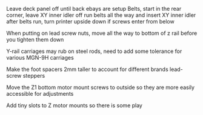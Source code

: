 Leave deck panel off until back ebays are setup
Belts, start in the rear corner, leave XY inner idler off
  run belts all the way and insert XY inner idler after belts run, turn printer upside down if screws enter from below

When putting on lead screw nuts, move all the way to bottom of z rail before you tighten them down

Y-rail carriages may rub on steel rods, need to add some tolerance for various MGN-9H carriages

Make the foot spacers 2mm taller to account for different brands lead-screw steppers

Move the Z1 bottom motor mount screws to outside so they are more easily accessible for adjustments

Add tiny slots to Z motor mounts so there is some play